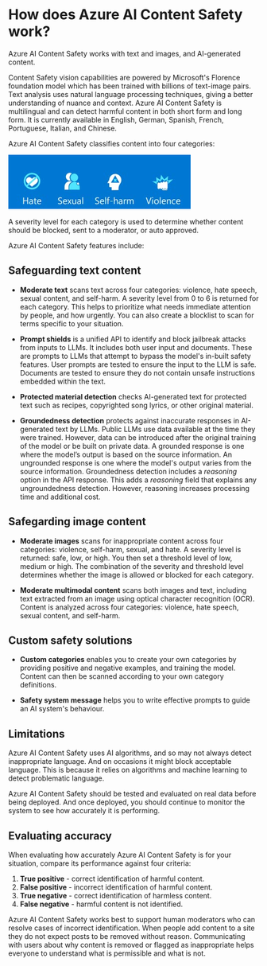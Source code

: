 # How does Azure AI Content Safety work?

Azure AI Content Safety works with text and images, and AI-generated content.

Content Safety vision capabilities are powered by Microsoft's Florence foundation model which has been trained with billions of text-image pairs. Text analysis uses natural language processing techniques, giving a better understanding of nuance and context. Azure AI Content Safety is multilingual and can detect harmful content in both short form and long form. It is currently available in English, German, Spanish, French, Portuguese, Italian, and Chinese.

Azure AI Content Safety classifies content into four categories:

![Azure AI Content Safety classifies content into four categories]( ../media/four-perspectives.jpg "Azure AI Content Safety classifications")

A severity level for each category is used to determine whether content should be blocked, sent to a moderator, or auto approved.

Azure AI Content Safety features include:

## Safeguarding text content

* **Moderate text** scans text across four categories: violence, hate speech, sexual content, and self-harm. A severity level from 0 to 6 is returned for each category. This helps to prioritize what needs immediate attention by people, and how urgently. You can also create a blocklist to scan for terms specific to your situation.

* **Prompt shields** is a unified API to identify and block jailbreak attacks from inputs to LLMs. It includes both user input and documents. These are prompts to LLMs that attempt to bypass the model's in-built safety features. User prompts are tested to ensure the input to the LLM is safe. Documents are tested to ensure they do not contain unsafe instructions embedded within the text.

* **Protected material detection** checks AI-generated text for protected text such as recipes, copyrighted song lyrics, or other original material.

* **Groundedness detection** protects against inaccurate responses in AI-generated text by LLMs. Public LLMs use data available at the time they were trained. However, data can be introduced after the original training of the model or be built on private data. A grounded response is one where the model’s output is based on the source information. An ungrounded response is one where the model's output varies from the source information. Groundedness detection includes a *reasoning* option in the API response. This adds a *reasoning* field that explains any ungroundedness detection. However, reasoning increases processing time and additional cost.

## Safegarding image content

* **Moderate images** scans for inappropriate content across four categories: violence, self-harm, sexual, and hate. A severity level is returned: safe, low, or high. You then set a threshold level of low, medium or high. The combination of the severity and threshold level determines whether the image is allowed or blocked for each category.  

* **Moderate multimodal content** scans both images and text, including text extracted from an image using optical character recognition (OCR). Content is analyzed across four categories: violence, hate speech, sexual content, and self-harm.  

## Custom safety solutions

* **Custom categories** enables you to create your own categories by providing positive and negative examples, and training the model. Content can then be scanned according to your own category definitions.

* **Safety system message** helps you to write effective prompts to guide an AI system's behaviour. 

## Limitations

Azure AI Content Safety uses AI algorithms, and so may not always detect inappropriate language. And on occasions it might block acceptable language. This is because it relies on algorithms and machine learning to detect problematic language.

Azure AI Content Safety should be tested and evaluated on real data before being deployed. And once deployed, you should continue to monitor the system to see how accurately it is performing.

## Evaluating accuracy

When evaluating how accurately Azure AI Content Safety is for your situation, compare its performance against four criteria:

1. **True positive** - correct identification of harmful content.
2. **False positive** - incorrect identification of harmful content.
3. **True negative** - correct identification of harmless content.
4. **False negative** - harmful content is not identified.

Azure AI Content Safety works best to support human moderators who can resolve cases of incorrect identification. When people add content to a site they do not expect posts to be removed without reason. Communicating with users about why content is removed or flagged as inappropriate helps everyone to understand what is permissible and what is not.
